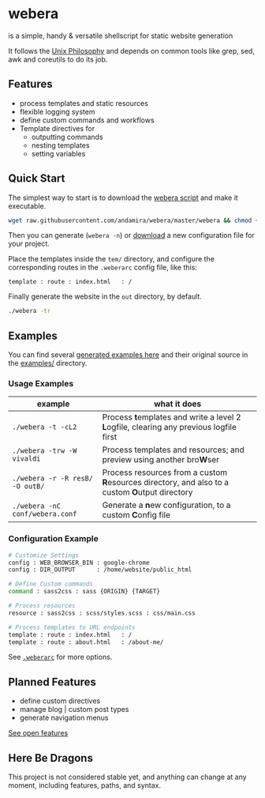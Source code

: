 # webera

is a simple, handy & versatile shellscript for static website generation 

It follows the [Unix Philosophy](https://en.wikipedia.org/wiki/Unix_philosophy) and depends on common tools like grep, sed, awk and coreutils to do its job.


## Features

- process templates and static resources
- flexible logging system
- define custom commands and workflows
- Template directives for
	- outputting commands
	- nesting templates
	- setting variables

## Quick Start

The simplest way to start is to download the [webera script](https://raw.githubusercontent.com/andamira/webera/master/webera) and make it executable.

```sh
wget raw.githubusercontent.com/andamira/webera/master/webera && chmod +x webera
```

Then you can generate (`webera -n`) or [download](https://raw.githubusercontent.com/andamira/webera/master/.weberarc) a new configuration file for your project.

Place the templates inside the `tem/` directory, and configure the corresponding routes in the `.weberarc` config file, like this:

```
template : route : index.html   : /
```

Finally generate the website in the `out` directory, by default.

```sh
./webera -tr
```

## Examples

You can find several [generated examples here](https://andamira.github.io/webera/examples/)
and their original source in the [examples/](https://github.com/andamira/webera/tree/master/examples) directory.

### Usage Examples

| example                         | what it does |
| ------------------------------- | ------------ |
| `./webera -t -cL2`              | Process **t**emplates and write a level 2 **L**ogfile, clearing any previous logfile first |
| `./webera -trw -W vivaldi`      | Process templates and resources; and preview using another bro**W**ser |
| `./webera -r -R resB/ -O outB/` | Process resources from a custom **R**esources directory, and also to a custom **O**utput directory |
| `./webera -nC conf/webera.conf` | Generate a **n**ew configuration, to a custom **C**onfig file |

### Configuration Example

```bash
# Customize Settings
config : WEB_BROWSER_BIN : google-chrome
config : DIR_OUTPUT      : /home/website/public_html

# Define Custom commands
command : sass2css : sass {ORIGIN} {TARGET}

# Process resources
resource : sass2css : scss/styles.scss : css/main.css

# Process templates to URL endpoints
template : route : index.html   : /
template : route : about.html   : /about-me/
```

See [`.weberarc`](https://github.com/andamira/webera/blob/master/.weberarc) for more options.

## Planned Features

- define custom directives
- manage blog | custom post types
- generate navigation menus

[See open features](https://github.com/andamira/webera/issues?q=is%3Aissue+is%3Aopen+label%3A%22type%3A+feature%22)

## Here Be Dragons

This project is not considered stable yet, and anything can change at any moment, including features, paths, and syntax.
